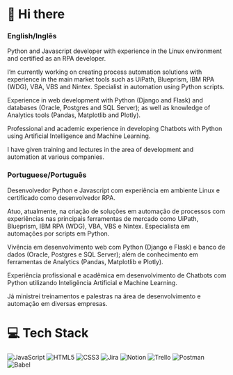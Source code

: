 # 👋 Hi there

### English/Inglês
Python and Javascript developer with experience in the Linux environment and certified as an RPA developer.

I’m currently working on creating process automation solutions with experience in the main market tools such as UiPath, Blueprism, IBM RPA (WDG), VBA, VBS and Nintex.
Specialist in automation using Python scripts.

Experience in web development with Python (Django and Flask) and databases (Oracle, Postgres and SQL Server); as well as knowledge of Analytics tools (Pandas, Matplotlib and Plotly).

Professional and academic experience in developing Chatbots with Python using Artificial Intelligence and Machine Learning.

I have given training and lectures in the area of development and automation at various companies.

### Portuguese/Português
Desenvolvedor Python e Javascript com experiência em ambiente Linux e certificado como desenvolvedor RPA.

Atuo, atualmente, na criação de soluções em automação de processos com experiências nas principais ferramentas de mercado como UiPath, Blueprism, IBM RPA (WDG), VBA, VBS e Nintex.
Especialista em automações por scripts em Python.

Vivência em desenvolvimento web com Python (Django e Flask) e banco de dados (Oracle, Postgres e SQL Server); além de conhecimento em ferramentas de Analytics (Pandas, Matplotlib e Plotly).

Experiência profissional e acadêmica em desenvolvimento de Chatbots com Python utilizando Inteligência Artificial e Machine Learning.

Já ministrei treinamentos e palestras na área de desenvolvimento e automação em diversas empresas.

# 💻 Tech Stack
![JavaScript](https://img.shields.io/badge/javascript-%23323330.svg?style=for-the-badge&logo=javascript&logoColor=%23F7DF1E) ![HTML5](https://img.shields.io/badge/html5-%23E34F26.svg?style=for-the-badge&logo=html5&logoColor=white) ![CSS3](https://img.shields.io/badge/css3-%231572B6.svg?style=for-the-badge&logo=css3&logoColor=white) ![Jira](https://img.shields.io/badge/jira-%230A0FFF.svg?style=for-the-badge&logo=jira&logoColor=white) ![Notion](https://img.shields.io/badge/Notion-%23000000.svg?style=for-the-badge&logo=notion&logoColor=white) ![Trello](https://img.shields.io/badge/Trello-%23026AA7.svg?style=for-the-badge&logo=Trello&logoColor=white) ![Postman](https://img.shields.io/badge/Postman-FF6C37?style=for-the-badge&logo=postman&logoColor=white) ![Babel](https://img.shields.io/badge/Babel-F9DC3e?style=for-the-badge&logo=babel&logoColor=black)


<!--
**Dev3rt0n/Dev3rt0n** is a ✨ _special_ ✨ repository because its `README.md` (this file) appears on your GitHub profile.

Here are some ideas to get you started:

- 🔭 I’m currently working on ...
- 🌱 I’m currently learning ...
- 👯 I’m looking to collaborate on ...
- 🤔 I’m looking for help with ...
- 💬 Ask me about ...
- 📫 How to reach me: ...
- 😄 Pronouns: ...
- ⚡ Fun fact: ...
-->

